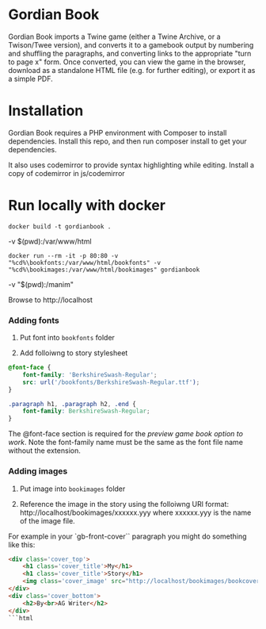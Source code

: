 # Gordian Book

Gordian Book imports a Twine game (either a Twine Archive, or a Twison/Twee version), and converts it to a gamebook output by numbering and shuffling the paragraphs, and converting links to the appropriate "turn to page x" form. Once converted, you can view the game in the browser, download as a standalone HTML file (e.g. for further editing), or export it as a simple PDF.

# Installation

Gordian Book requires a PHP environment with Composer to install dependencies. Install this repo, and then run composer install to get your dependencies.

It also uses codemirror to provide syntax highlighting while editing. Install a copy of codemirror in js/codemirror

# Run locally with docker

```
docker build -t gordianbook .
```

-v $(pwd):/var/www/html
```
docker run --rm -it -p 80:80 -v "%cd%\bookfonts:/var/www/html/bookfonts" -v "%cd%\bookimages:/var/www/html/bookimages" gordianbook
```
-v "$(pwd):/manim"

Browse to http://localhost


### Adding fonts

1. Put font into `bookfonts` folder

2. Add folloiwng to story stylesheet

```css
@font-face {
    font-family: 'BerkshireSwash-Regular';
    src: url('/bookfonts/BerkshireSwash-Regular.ttf');
}

.paragraph h1, .paragraph h2, .end {
    font-family: BerkshireSwash-Regular;
}
```

The @font-face section is required for the *preview game book option to work*. Note the font-family name must be the same as the font file name without the extension.

### Adding images

1. Put image into `bookimages` folder

2. Reference the image in the story using the folloiwng URl format: http://localhost/bookimages/xxxxxx.yyy where xxxxxx.yyy is the name of the image file.

For example in your `gb-front-cover`` paragraph you might do something like this:

```html
<div class='cover_top'>
    <h1 class='cover_title'>My</h1>    
    <h1 class='cover_title'>Story</h1>
    <img class='cover_image' src="http://localhost/bookimages/bookcoverimage.jpg">
</div>
<div class='cover_bottom'>
    <h2>By<br>AG Writer</h2>
</div>
```html